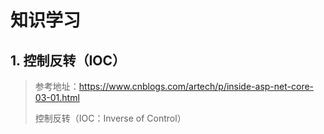 # 知识学习

## 1. 控制反转（IOC）

> 参考地址：<https://www.cnblogs.com/artech/p/inside-asp-net-core-03-01.html>
>
> 控制反转（IOC：Inverse of Control）
